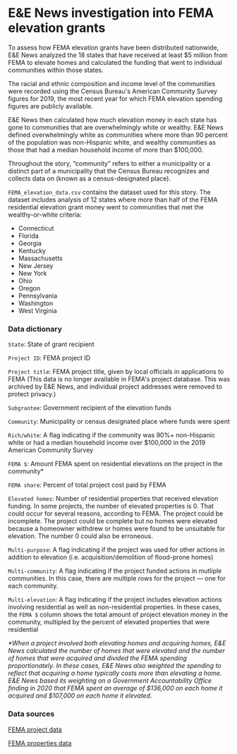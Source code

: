 # E&E News investigation into FEMA elevation grants

To assess how FEMA elevation grants have been distributed nationwide, E&E News analyzed the 18 states that have received at least $5 million from FEMA to elevate homes and calculated the funding that went to individual communities within those states.

The racial and ethnic composition and income level of the communities were recorded using the Census Bureau's American Community Survey figures for 2019, the most recent year for which FEMA elevation spending figures are publicly available.

E&E News then calculated how much elevation money in each state has gone to communities that are overwhelmingly white or wealthy. E&E News defined overwhelmingly white as communities where more than 90 percent of the population was non-Hispanic white, and wealthy communities as those that had a median household income of more than $100,000.

Throughout the story, “community” refers to either a municipality or a distinct part of a municipality that the Census Bureau recognizes and collects data on (known as a census-designated place).

`FEMA_elevation_data.csv` contains the dataset used for this story. The dataset includes analysis of 12 states where more than half of the FEMA residential elevation grant money went to communities that met the wealthy-or-white criteria:

* Connecticut
* Florida
* Georgia
* Kentucky
* Massachusetts
* New Jersey
* New York
* Ohio
* Oregon
* Pennsylvania
* Washington
* West Virginia

### Data dictionary


`State`: State of grant recipient

`Project ID`: FEMA project ID

`Project title`: FEMA project title, given by local officials in applications to FEMA (This data is no longer available in FEMA's project database. This was archived by E&E News, and individual project addresses were removed to protect privacy.)

`Subgrantee`: Government recipient of the elevation funds

`Community`: Municipality or census designated place where funds were spent

`Rich/white`: A flag indicating if the community was 90%+ non-Hispanic white or had a median household income over $100,000 in the 2019 American Community Survey

`FEMA $`: Amount FEMA spent on residential elevations on the project in the community*

`FEMA share`: Percent of total project cost paid by FEMA

`Elevated homes`: Number of residential properties that received elevation funding. In some projects, the number of elevated properties is 0. That could occur for several reasons, according to FEMA. The project could be incomplete. The project could be complete but no homes were elevated because a homeowner withdrew or homes were found to be unsuitable for elevation. The number 0 could also be erroneous.

`Multi-purpose`: A flag indicating if the project was used for other actions in addition to elevation (i.e. acquisition/demolition of flood-prone homes)

`Multi-community`: A flag indicating if the project funded actions in mutliple communities. In this case, there are multiple rows for the project — one for each community.

`Multi-elevation`: A flag indicating if the project includes elevation actions involving residential as well as non-residential properties. In these cases, the `FEMA $` column shows the total amount of project elevation money in the community, multipled by the percent of elevated properties that were residential 

_*When a project involved both elevating homes and acquiring homes, E&E News calculated the number of homes that were elevated and the number of homes that were acquired and divided the FEMA spending proportionately. In these cases, E&E News also weighted the spending to reflect that acquiring a home typically costs more than elevating a home. E&E News based its weighting on a Government Accountability Office finding in 2020 that FEMA spent an average of $136,000 on each home it acquired and $107,000 on each home it elevated._

### Data sources

[FEMA project data](https://www.fema.gov/openfema-data-page/hazard-mitigation-assistance-projects-v2)

[FEMA properties data](https://www.fema.gov/openfema-data-page/hazard-mitigation-assistance-mitigated-properties-v2)
